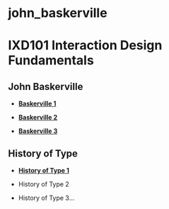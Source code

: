 # john_baskerville

IXD101 Interaction Design Fundamentals
======================================

John Baskerville
----------------
- **[Baskerville 1](https://github.com/BenTurnerIxD/john_baskerville/blob/gh-pages/baskerville1.html)**   

- **[Baskerville 2](https://github.com/BenTurnerIxD/john_baskerville/blob/gh-pages/baskerville2.html)**

- **[Baskerville 3](https://github.com/BenTurnerIxD/john_baskerville/blob/gh-pages/baskerville3.html)**



History of Type
---------------
- **[History of Type 1](https://github.com/BenTurnerIxD/john_baskerville/blob/gh-pages/History%20of%20Type.html)**  


- History of Type 2


- History of Type 3…